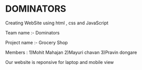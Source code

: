 # DOMINATORS
Creating WebSite using html , css and JavaScript

Team name :- Dominators

Project name :- Grocery Shop


Members :
1)Mohit Mahajan
2)Mayuri chavan
3)Pravin dongare

Our website is reponsive for laptop and mobile view
